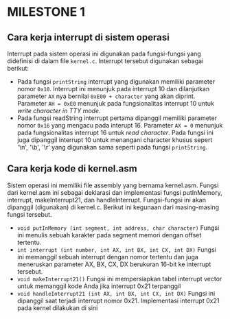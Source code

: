 # MILESTONE 1
## Cara kerja interrupt di sistem operasi
Interrupt pada sistem operasi ini digunakan pada fungsi-fungsi yang didefinisi di dalam file `kernel.c`. Interrupt tersebut digunakan sebagai berikut:
- Pada fungsi `printString` interrupt yang digunakan memiliki parameter nomor `0x10`. Interrupt ini menunjuk pada interrupt 10 dan dilanjutkan parameter `AX` nya bernilai `0xE00 + character` yang akan diprint. Parameter `AH = 0xE0` menunjuk pada fungsionalitas interrupt 10 untuk _write character in TTY mode_.
- Pada fungsi readString interrupt pertama dipanggil memiliki parameter nomor `0x16` yang mengacu pada interupt 16. Parameter `AX = 0` menunjuk pada fungsionalitas interrupt 16 untuk _read character_. Pada fungsi ini juga dipanggil interrupt 10 untuk menangani character khusus sepert '\n', '\b', '\r' yang digunakan sama seperti pada fungsi `printString`.

## Cara kerja kode di kernel.asm
Sistem operasi ini memiliki file assembly yang bernama kernel.asm. Fungsi dari kernel.asm ini sebagai deklarasi dan implementasi fungsi putInMemory, interrupt, makeInterrupt21, dan handleInterrupt. Fungsi-fungsi ini akan dipanggil (digunakan) di kernel.c. Berikut ini kegunaan dari masing-masing fungsi tersebut.
- ```void putInMemory (int segment, int address, char character)```
Fungsi ini menulis sebuah karakter pada segment memori dengan offset tertentu.
- ```int interrupt (int number, int AX, int BX, int CX, int DX)```
Fungsi ini memanggil sebuah interrupt dengan nomor tertentu dan juga meneruskan parameter AX, BX, CX, DX berukuran 16-bit ke interrupt tersebut.
- ```void makeInterrupt21()```
Fungsi ini mempersiapkan tabel interrupt vector untuk memanggil kode Anda jika interrupt 0x21 terpanggil 
- ```void handleInterrupt21 (int AX, int BX, int CX, int DX)```
Fungsi ini dipanggil saat terjadi interrupt nomor 0x21. Implementasi interrupt 0x21 pada kernel dilakukan di sini
